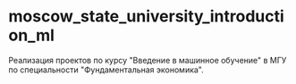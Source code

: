 # moscow_state_university_introduction_ml

Реализация проектов по курсу "Введение в машинное обучение" в МГУ по специальности "Фундаментальная экономика".
